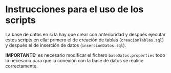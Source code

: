 # Instrucciones para el uso de los scripts

La base de datos en si la hay que crear con anterioridad y después ejecutar estes scripts en ella: primero el de creación de tablas (`creacionTablas.sql`) y después el de inserción de datos (`insercionDatos.sql`).

__IMPORTANTE:__ es necesario modificar el fichero `baseDatos.properties` todo lo necesario para que la conexión con la base de datos se realice correctamente.
